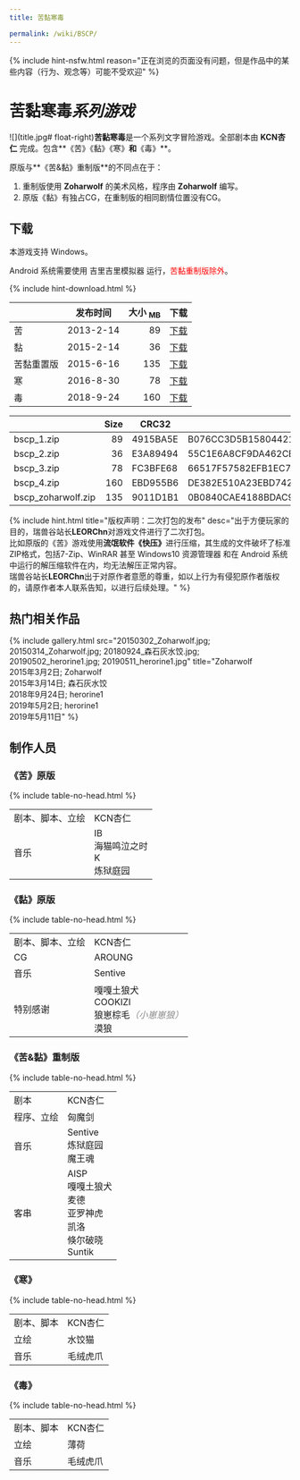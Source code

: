 ```yaml
---
title: 苦黏寒毒

permalink: /wiki/BSCP/
---
```


<style>
	@import "/css/jekyll.css";
</style>

{% include hint-nsfw.html reason="正在浏览的页面没有问题，但是作品中的某些内容（行为、观念等）可能不受欢迎" %}

# 苦黏寒毒*系列游戏*

![](title.jpg# float-right)**苦黏寒毒**是一个系列文字冒险游戏。全部剧本由 **KCN杏仁** 完成。包含**《苦》《黏》《寒》**和**《毒》**。

原版与**《苦&黏》重制版**的不同点在于：

1. 重制版使用 **Zoharwolf** 的美术风格，程序由 **Zoharwolf** 编写。
2. 原版《黏》有独占CG，在重制版的相同剧情位置没有CG。

## 下载

本游戏支持 Windows。

Android 系统需要使用 吉里吉里模拟器 运行，<span style="color:red">苦黏重制版除外</span>。

{% include hint-download.html %}

|            | 发布时间  | 大小 <sub>MB</sub> |          下载          |
| ---------- | :-------: | -----------------: | :--------------------: |
| 苦         | 2013-2-14 |                 89 |     [下载][bscp_1]     |
| 黏         | 2015-2-14 |                 36 |     [下载][bscp_2]     |
| 苦黏重置版 | 2015-6-16 |                135 | [下载][bscp_zoharwolf] |
| 寒         | 2016-8-30 |                 78 |     [下载][bscp_3]     |
| 毒         | 2018-9-24 |                160 |     [下载][bscp_4]     |

|                    | Size | CRC32    | SHA-1                                    |
| ------------------ | ---: | -------- | ---------------------------------------- |
| bscp_1.zip         |   89 | 4915BA5E | B076CC3D5B158044211A68F61F7BC8428DCA7DA5 |
| bscp_2.zip         |   36 | E3A89494 | 55C1E6A8CF9DA462CB2C4AC6D54FB0D1C527E4DC |
| bscp_3.zip         |   78 | FC3BFE68 | 66517F57582EFB1EC742A748146A33F5D5DAADD6 |
| bscp_4.zip         |  160 | EBD955B6 | DE382E510A23EBD7425CE6C591597815800B9016 |
| bscp_zoharwolf.zip |  135 | 9011D1B1 | 0B0840CAE4188BDAC97DA7310DCFAA4554D84F0D |

{% include hint.html title="版权声明：二次打包的发布" desc="出于方便玩家的目的，瑞兽谷站长<b>LEORChn</b>对游戏文件进行了二次打包。<br>比如原版的《苦》游戏使用<b>流氓软件《快压》</b>进行压缩，其生成的文件破坏了标准ZIP格式，包括7-Zip、WinRAR 甚至 Windows10 资源管理器 和在 Android 系统中运行的解压缩软件在内，均无法解压正常内容。<br>瑞兽谷站长<b>LEORChn</b>出于对原作者意愿的尊重，如以上行为有侵犯原作者版权的，请原作者本人联系告知，以进行后续处理。" %}

## 热门相关作品

{% include gallery.html src="20150302_Zoharwolf.jpg; 20150314_Zoharwolf.jpg; 20180924_森石灰水饺.jpg; 20190502_herorine1.jpg; 20190511_herorine1.jpg" title="Zoharwolf<br>2015年3月2日; Zoharwolf<br>2015年3月14日; 森石灰水饺<br>2018年9月24日; herorine1<br>2019年5月2日; herorine1<br>2019年5月11日" %}

## 制作人员

### 《苦》原版

{% include table-no-head.html %}

|                  |                                     |
| ---------------- | ----------------------------------- |
| 剧本、脚本、立绘 | KCN杏仁                             |
| 音乐             | IB<br>海猫鸣泣之时<br>K<br>炼狱庭园 |

### 《黏》原版

{% include table-no-head.html %}

|                  |                                                              |
| ---------------- | ------------------------------------------------------------ |
| 剧本、脚本、立绘 | KCN杏仁                                                      |
| CG               | AROUNG                                                       |
| 音乐             | Sentive                                                      |
| 特别感谢         | 嘎嘎土狼犬<br>COOKIZI<br>狼崽棕毛<i style="opacity:.5">（小崽崽狼）</i><br>漠狼 |

### 《苦&黏》重制版

{% include table-no-head.html %}

|            |                                                              |
| ---------- | ------------------------------------------------------------ |
| 剧本       | KCN杏仁                                                      |
| 程序、立绘 | 匈魔剑                                                       |
| 音乐       | Sentive<br>炼狱庭园<br>魔王魂                                |
| 客串       | AISP<br>嘎嘎土狼犬<br>麦德<br>亚罗神虎<br>凯洛<br>倏尔破晓<br>Suntik |

### 《寒》

{% include table-no-head.html %}

|            |          |
| ---------- | -------- |
| 剧本、脚本 | KCN杏仁  |
| 立绘       | 水饺猫   |
| 音乐       | 毛绒虎爪 |

### 《毒》

{% include table-no-head.html %}

|            |          |
| ---------- | -------- |
| 剧本、脚本 | KCN杏仁  |
| 立绘       | 薄荷     |
| 音乐       | 毛绒虎爪 |



[bscp_1]: https://github.com/LEORChn/ContentDelivery/releases/download/Game/bscp_1.zip
[bscp_2]: https://github.com/LEORChn/ContentDelivery/releases/download/Game/bscp_2.zip
[bscp_3]: https://github.com/LEORChn/ContentDelivery/releases/download/Game/bscp_3.zip
[bscp_4]: https://github.com/LEORChn/ContentDelivery/releases/download/Game/bscp_4.zip
[bscp_zoharwolf]: https://github.com/LEORChn/ContentDelivery/releases/download/Game/bscp_zoharwolf.zip